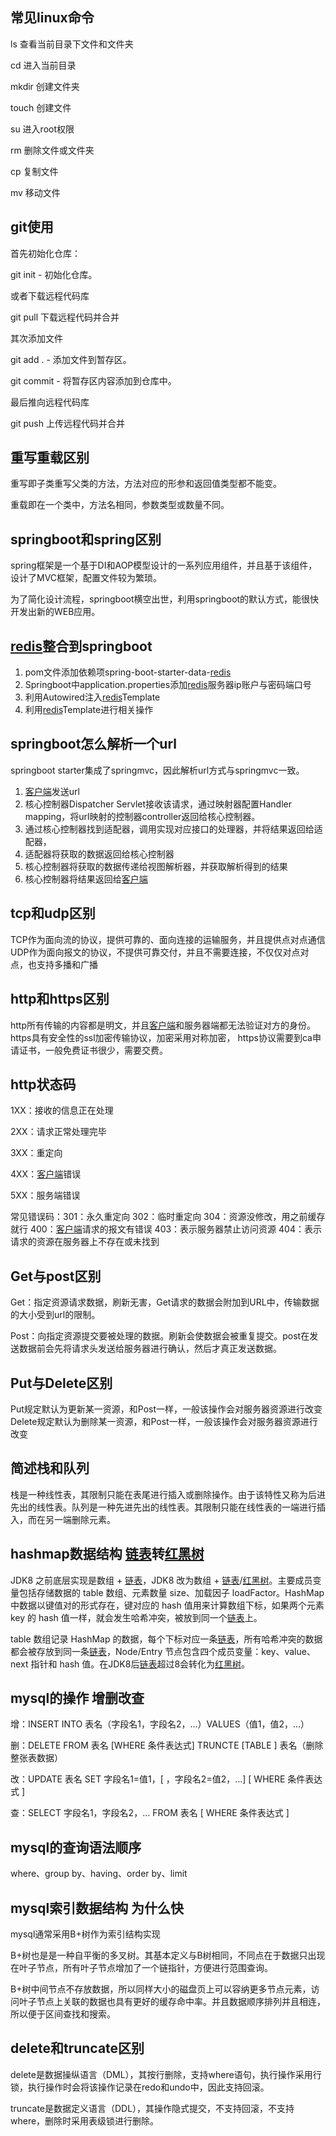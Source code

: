 ## 常见linux命令 

 ls 查看当前目录下文件和文件夹 

 cd 进入当前目录 

 mkdir 创建文件夹 

 touch 创建文件 

 su 进入root权限 

 rm 删除文件或文件夹 

 cp 复制文件 

 mv 移动文件 

##  git使用 

 首先初始化仓库： 

 git init - 初始化仓库。 

 或者下载远程代码库 

 git pull 下载远程代码并合并 

 其次添加文件 

 git add . - 添加文件到暂存区。 

 git commit - 将暂存区内容添加到仓库中。 

 最后推向远程代码库 

 git push 上传远程代码并合并 

##  重写重载区别 

 重写即子类重写父类的方法，方法对应的形参和返回值类型都不能变。 

 重载即在一个类中，方法名相同，参数类型或数量不同。 

##  springboot和spring区别 

 spring框架是一个基于DI和AOP模型设计的一系列应用组件，并且基于该组件，设计了MVC框架，配置文件较为繁琐。 

 为了简化设计流程，springboot横空出世，利用springboot的默认方式，能很快开发出新的WEB应用。 

##  [redis]()整合到springboot 

1.  pom文件添加依赖项spring-boot-starter-data-[redis]() 
2.  Springboot中application.properties添加[redis]()服务器ip账户与密码端口号 
3.  利用Autowired注入[redis]()Template 
4.  利用[redis]()Template进行相关操作 

##  springboot怎么解析一个url 

 springboot starter集成了springmvc，因此解析url方式与springmvc一致。 

1.  [客户端]()发送url 
2.  核心控制器Dispatcher Servlet接收该请求，通过映射器配置Handler mapping，将url映射的控制器controller返回给核心控制器。 
3.  通过核心控制器找到适配器，调用实现对应接口的处理器，并将结果返回给适配器， 
4.  适配器将获取的数据返回给核心控制器 
5.  核心控制器将获取的数据传递给视图解析器，并获取解析得到的结果 
6.  核心控制器将结果返回给[客户端]() 

##  tcp和udp区别 

 TCP作为面向流的协议，提供可靠的、面向连接的运输服务，并且提供点对点通信 UDP作为面向报文的协议，不提供可靠交付，并且不需要连接，不仅仅对点对点，也支持多播和广播 

##  http和https区别 

 http所有传输的内容都是明文，并且[客户端]()和服务器端都无法验证对方的身份。https具有安全性的ssl加密传输协议，加密采用对称加密， https协议需要到ca申请证书，一般免费证书很少，需要交费。 

##  http状态码 

 1XX：接收的信息正在处理 

 2XX：请求正常处理完毕 

 3XX：重定向 

 4XX：[客户端]()错误 

 5XX：服务端错误 

 常见错误码：301：永久重定向 302：临时重定向 304：资源没修改，用之前缓存就行 400：[客户端]()请求的报文有错误 403：表示服务器禁止访问资源 404：表示请求的资源在服务器上不存在或未找到 

##  Get与post区别 

 Get：指定资源请求数据，刷新无害，Get请求的数据会附加到URL中，传输数据的大小受到url的限制。 

 Post：向指定资源提交要被处理的数据。刷新会使数据会被重复提交。post在发送数据前会先将请求头发送给服务器进行确认，然后才真正发送数据。 

##  Put与Delete区别 

 Put规定默认为更新某一资源，和Post一样，一般该操作会对服务器资源进行改变 Delete规定默认为删除某一资源，和Post一样，一般该操作会对服务器资源进行改变 

##  简述栈和队列 

 栈是一种线性表，其限制只能在表尾进行插入或删除操作。由于该特性又称为后进先出的线性表。队列是一种先进先出的线性表。其限制只能在线性表的一端进行插入，而在另一端删除元素。 

##  hashmap数据结构 [链表]()转[红黑树]() 

 JDK8 之前底层实现是数组 + [链表]()，JDK8 改为数组 + [链表]()/[红黑树]()。主要成员变量包括存储数据的 table 数组、元素数量 size、加载因子 loadFactor。HashMap 中数据以键值对的形式存在，键对应的 hash 值用来计算数组下标，如果两个元素 key 的 hash 值一样，就会发生哈希冲突，被放到同一个[链表]()上。 

 table 数组记录 HashMap 的数据，每个下标对应一条[链表]()，所有哈希冲突的数据都会被存放到同一条[链表]()，Node/Entry 节点包含四个成员变量：key、value、next 指针和 hash 值。在JDK8后[链表]()超过8会转化为[红黑树]()。 

##  mysql的操作 增删改查 

 增：INSERT INTO 表名（字段名1，字段名2，…）VALUES（值1，值2，…） 

 删：DELETE FROM 表名 [WHERE 条件表达式] TRUNCTE [TABLE ] 表名（删除整张表数据） 

 改：UPDATE 表名 SET 字段名1=值1，[ ，字段名2=值2，…] [ WHERE 条件表达式 ] 

 查：SELECT 字段名1，字段名2，… FROM 表名 [ WHERE 条件表达式 ] 

##  mysql的查询语法顺序 

 where、group by、having、order by、limit 

##  mysql索引数据结构 为什么快 

 mysql通常采用B+树作为索引结构实现 

 B+树也是是一种自平衡的多叉树。其基本定义与B树相同，不同点在于数据只出现在叶子节点，所有叶子节点增加了一个链指针，方便进行范围查询。 

 B+树中间节点不存放数据，所以同样大小的磁盘页上可以容纳更多节点元素，访问叶子节点上关联的数据也具有更好的缓存命中率。并且数据顺序排列并且相连，所以便于区间查找和搜索。 

##  delete和truncate区别 

 delete是数据操纵语言（DML），其按行删除，支持where语句，执行操作采用行锁，执行操作时会将该操作记录在redo和undo中，因此支持回滚。 

 truncate是数据定义语言（DDL），其操作隐式提交，不支持回滚，不支持where，删除时采用表级锁进行删除。